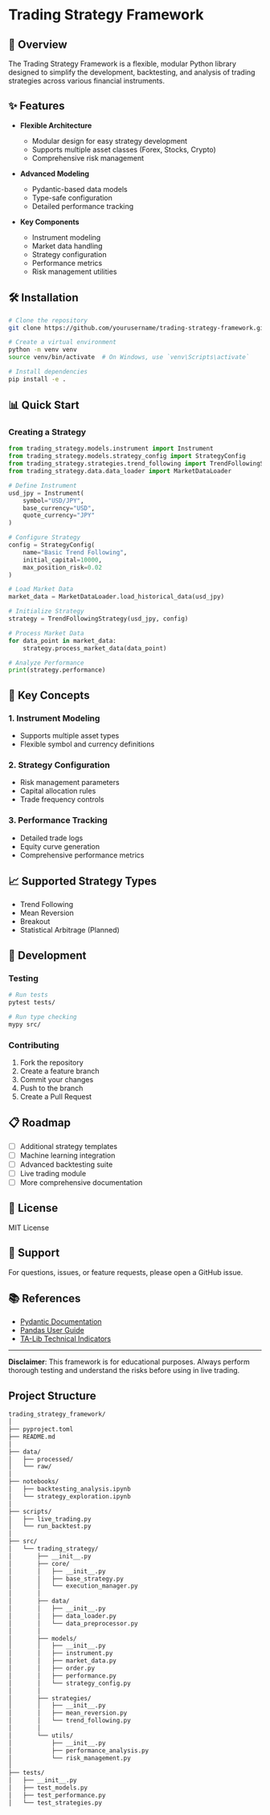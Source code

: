 # Trading Strategy Framework

## 🚀 Overview

The Trading Strategy Framework is a flexible, modular Python library designed to simplify the development, backtesting, and analysis of trading strategies across various financial instruments.

## ✨ Features

- **Flexible Architecture**
  - Modular design for easy strategy development
  - Supports multiple asset classes (Forex, Stocks, Crypto)
  - Comprehensive risk management

- **Advanced Modeling**
  - Pydantic-based data models
  - Type-safe configuration
  - Detailed performance tracking

- **Key Components**
  - Instrument modeling
  - Market data handling
  - Strategy configuration
  - Performance metrics
  - Risk management utilities

## 🛠 Installation

```bash
# Clone the repository
git clone https://github.com/yourusername/trading-strategy-framework.git

# Create a virtual environment
python -m venv venv
source venv/bin/activate  # On Windows, use `venv\Scripts\activate`

# Install dependencies
pip install -e .
```

## 📊 Quick Start

### Creating a Strategy

```python
from trading_strategy.models.instrument import Instrument
from trading_strategy.models.strategy_config import StrategyConfig
from trading_strategy.strategies.trend_following import TrendFollowingStrategy
from trading_strategy.data.data_loader import MarketDataLoader

# Define Instrument
usd_jpy = Instrument(
    symbol="USD/JPY", 
    base_currency="USD", 
    quote_currency="JPY"
)

# Configure Strategy
config = StrategyConfig(
    name="Basic Trend Following",
    initial_capital=10000,
    max_position_risk=0.02
)

# Load Market Data
market_data = MarketDataLoader.load_historical_data(usd_jpy)

# Initialize Strategy
strategy = TrendFollowingStrategy(usd_jpy, config)

# Process Market Data
for data_point in market_data:
    strategy.process_market_data(data_point)

# Analyze Performance
print(strategy.performance)
```

## 🧠 Key Concepts

### 1. Instrument Modeling
- Supports multiple asset types
- Flexible symbol and currency definitions

### 2. Strategy Configuration
- Risk management parameters
- Capital allocation rules
- Trade frequency controls

### 3. Performance Tracking
- Detailed trade logs
- Equity curve generation
- Comprehensive performance metrics

## 📈 Supported Strategy Types

- Trend Following
- Mean Reversion
- Breakout
- Statistical Arbitrage (Planned)

## 🔧 Development

### Testing
```bash
# Run tests
pytest tests/

# Run type checking
mypy src/
```

### Contributing
1. Fork the repository
2. Create a feature branch
3. Commit your changes
4. Push to the branch
5. Create a Pull Request

## 📋 Roadmap

- [ ] Additional strategy templates
- [ ] Machine learning integration
- [ ] Advanced backtesting suite
- [ ] Live trading module
- [ ] More comprehensive documentation

## 📜 License

MIT License

## 🤝 Support

For questions, issues, or feature requests, please open a GitHub issue.

## 📚 References

- [Pydantic Documentation](https://docs.pydantic.dev/)
- [Pandas User Guide](https://pandas.pydata.org/docs/user_guide/index.html)
- [TA-Lib Technical Indicators](https://ta-lib.org/)

---

**Disclaimer**: This framework is for educational purposes. Always perform thorough testing and understand the risks before using in live trading.



## Project Structure
```sh
trading_strategy_framework/
│
├── pyproject.toml
├── README.md
│
├── data/
│   ├── processed/
│   └── raw/
│
├── notebooks/
│   ├── backtesting_analysis.ipynb
│   └── strategy_exploration.ipynb
│
├── scripts/
│   ├── live_trading.py
│   └── run_backtest.py
│
├── src/
│   └── trading_strategy/
│       ├── __init__.py
│       ├── core/
│       │   ├── __init__.py
│       │   ├── base_strategy.py
│       │   └── execution_manager.py
│       │
│       ├── data/
│       │   ├── __init__.py
│       │   ├── data_loader.py
│       │   └── data_preprocessor.py
│       │
│       ├── models/
│       │   ├── __init__.py
│       │   ├── instrument.py
│       │   ├── market_data.py
│       │   ├── order.py
│       │   ├── performance.py
│       │   └── strategy_config.py
│       │
│       ├── strategies/
│       │   ├── __init__.py
│       │   ├── mean_reversion.py
│       │   └── trend_following.py
│       │
│       └── utils/
│           ├── __init__.py
│           ├── performance_analysis.py
│           └── risk_management.py
│
├── tests/
│   ├── __init__.py
│   ├── test_models.py
│   ├── test_performance.py
│   └── test_strategies.py

```


